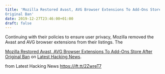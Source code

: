 ```yaml
---
title: 'Mozilla Restored Avast, AVG Browser Extensions To Add-Ons Store After
Original Ban'
date: 2019-12-27T23:46:00+01:00
draft: false
---
```


Continuing with their policies to ensure user privacy, Mozilla removed the Avast and AVG browser extensions from their listings. The

[Mozilla Restored Avast, AVG Browser Extensions To Add-Ons Store After Original Ban](https://latesthackingnews.com/2019/12/27/mozilla-restored-avast-avg-browser-extensions-to-add-ons-store-after-original-ban/) on [Latest Hacking News](https://latesthackingnews.com).

  
  
from Latest Hacking News https://ift.tt/2ZwreT7